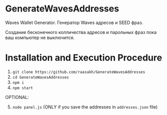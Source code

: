 # GenerateWavesAddresses
Waves Wallet Generator. Генератор Waves адресов и SEED фраз.

Создание бесконечного колличества адресов и парольных фраз пока ваш компьютер не выключится.

# Installation and Execution Procedure
1. `git clone https://github.com/raasakh/GenerateWavesAddresses`
2. `cd GenerateWavesAddresses`
3. `npm i`
4. `npm start`

OPTIONAL:

5. `node panel.js` (ONLY if you save the addresses in `addresses.json` file)
